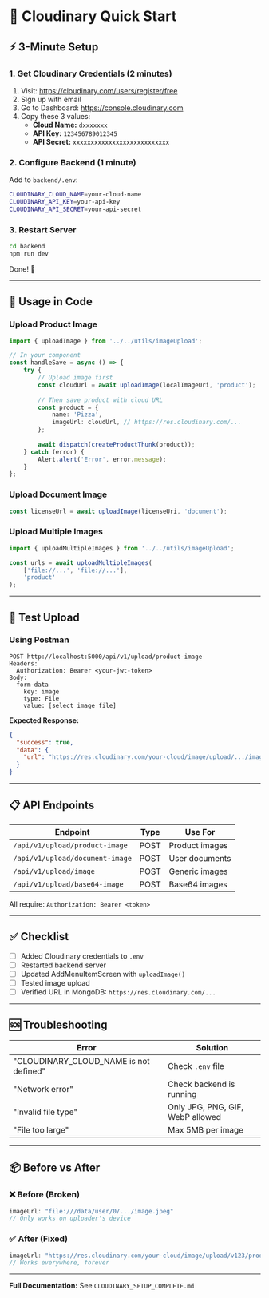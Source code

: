 # 🚀 Cloudinary Quick Start

## ⚡ 3-Minute Setup

### 1. Get Cloudinary Credentials (2 minutes)

1. Visit: https://cloudinary.com/users/register/free
2. Sign up with email
3. Go to Dashboard: https://console.cloudinary.com
4. Copy these 3 values:
   - **Cloud Name:** `dxxxxxxx`
   - **API Key:** `123456789012345`
   - **API Secret:** `xxxxxxxxxxxxxxxxxxxxxxxxxxx`

### 2. Configure Backend (1 minute)

Add to `backend/.env`:

```bash
CLOUDINARY_CLOUD_NAME=your-cloud-name
CLOUDINARY_API_KEY=your-api-key
CLOUDINARY_API_SECRET=your-api-secret
```

### 3. Restart Server

```bash
cd backend
npm run dev
```

Done! 🎉

---

## 🎯 Usage in Code

### Upload Product Image

```typescript
import { uploadImage } from '../../utils/imageUpload';

// In your component
const handleSave = async () => {
    try {
        // Upload image first
        const cloudUrl = await uploadImage(localImageUri, 'product');
        
        // Then save product with cloud URL
        const product = {
            name: 'Pizza',
            imageUrl: cloudUrl, // https://res.cloudinary.com/...
        };
        
        await dispatch(createProductThunk(product));
    } catch (error) {
        Alert.alert('Error', error.message);
    }
};
```

### Upload Document Image

```typescript
const licenseUrl = await uploadImage(licenseUri, 'document');
```

### Upload Multiple Images

```typescript
import { uploadMultipleImages } from '../../utils/imageUpload';

const urls = await uploadMultipleImages(
    ['file://...', 'file://...'],
    'product'
);
```

---

## 🧪 Test Upload

### Using Postman

```
POST http://localhost:5000/api/v1/upload/product-image
Headers:
  Authorization: Bearer <your-jwt-token>
Body:
  form-data
    key: image
    type: File
    value: [select image file]
```

**Expected Response:**
```json
{
  "success": true,
  "data": {
    "url": "https://res.cloudinary.com/your-cloud/image/upload/.../image.jpg"
  }
}
```

---

## 📋 API Endpoints

| Endpoint | Type | Use For |
|----------|------|---------|
| `/api/v1/upload/product-image` | POST | Product images |
| `/api/v1/upload/document-image` | POST | User documents |
| `/api/v1/upload/image` | POST | Generic images |
| `/api/v1/upload/base64-image` | POST | Base64 images |

All require: `Authorization: Bearer <token>`

---

## ✅ Checklist

- [ ] Added Cloudinary credentials to `.env`
- [ ] Restarted backend server
- [ ] Updated AddMenuItemScreen with `uploadImage()`
- [ ] Tested image upload
- [ ] Verified URL in MongoDB: `https://res.cloudinary.com/...`

---

## 🆘 Troubleshooting

| Error | Solution |
|-------|----------|
| "CLOUDINARY_CLOUD_NAME is not defined" | Check `.env` file |
| "Network error" | Check backend is running |
| "Invalid file type" | Only JPG, PNG, GIF, WebP allowed |
| "File too large" | Max 5MB per image |

---

## 📦 Before vs After

### ❌ Before (Broken)
```javascript
imageUrl: "file:///data/user/0/.../image.jpeg"
// Only works on uploader's device
```

### ✅ After (Fixed)
```javascript
imageUrl: "https://res.cloudinary.com/your-cloud/image/upload/v123/products/abc.jpg"
// Works everywhere, forever
```

---

**Full Documentation:** See `CLOUDINARY_SETUP_COMPLETE.md`
